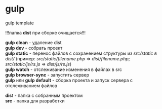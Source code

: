 # gulp
gulp template

!!!папка **dist** при сборке очищается!!!

**gulp clean** - удаление dist<br />
**gulp dev** - собрать проект<br />
**gulp static** - перенос файлов с сохранением структуры из *src/static в dist/* (пример: *src/static/filename.php* => *dist/filename.php*; *src/static/js/rs.js* => *dist/js/rs.js*)<br />
**gulp watch** - отслеживание изменения в файлах в src<br />
**gulp browser-sync** - запустить сервер<br />
**gulp** или **gulp default** - сборка проекта и запуск сервера с отслеживанием файлов<br />

**dis**t - папка с собранным проектом<br />
**src** - папка для разработки<br />
